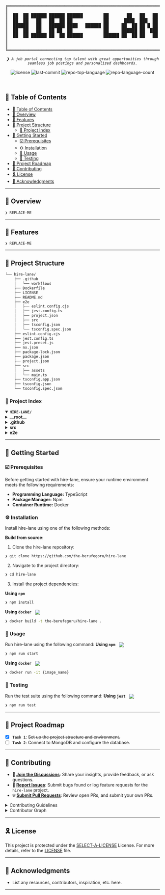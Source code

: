 <div align="center">
<pre>
╔════════════════════════════════════════════════════════════════════╗
║                                                                    ║
║  ██  ██ ██████ ██████ ██████        ██       ██   ██   ██ ██████   ║
║  ██  ██   ██   ██  ██ ██            ██      ████  ███  ██ ██       ║
║  ██████   ██   ██████ ████   ██████ ██     ██  ██ ██ █ ██ ████     ║
║  ██  ██   ██   ██ ██  ██            ██     ██████ ██  ███ ██       ║
║  ██  ██ ██████ ██  ██ ██████        ██████ ██  ██ ██   ██ ██████   ║
║                                                                    ║
║                                                                    ║
╚════════════════════════════════════════════════════════════════════╝
</pre>
</div>
<p align="center">
 <em><code>❯ A job portal connecting top talent with great opportunities through seamless job postings and personalized dashboards.</code></em>
</p>
<p align="center">
 <img src="https://img.shields.io/github/license/the-berufegoru/hire-lane?style=default&logo=opensourceinitiative&logoColor=white&color=0080ff" alt="license">
 <img src="https://img.shields.io/github/last-commit/the-berufegoru/hire-lane?style=default&logo=git&logoColor=white&color=0080ff" alt="last-commit">
 <img src="https://img.shields.io/github/languages/top/the-berufegoru/hire-lane?style=default&color=0080ff" alt="repo-top-language">
 <img src="https://img.shields.io/github/languages/count/the-berufegoru/hire-lane?style=default&color=0080ff" alt="repo-language-count">
</p>
<p align="center"><!-- default option, no dependency badges. -->
</p>
<p align="center">
 <!-- default option, no dependency badges. -->
</p>
<br>

## 🔗 Table of Contents

- [🔗 Table of Contents](#-table-of-contents)
- [📍 Overview](#-overview)
- [👾 Features](#-features)
- [📁 Project Structure](#-project-structure)
  - [📂 Project Index](#-project-index)
- [🚀 Getting Started](#-getting-started)
  - [☑️ Prerequisites](#️-prerequisites)
  - [⚙️ Installation](#️-installation)
  - [🤖 Usage](#-usage)
  - [🧪 Testing](#-testing)
- [📌 Project Roadmap](#-project-roadmap)
- [🔰 Contributing](#-contributing)
- [🎗 License](#-license)
- [🙌 Acknowledgments](#-acknowledgments)

---

## 📍 Overview

<code>❯ REPLACE-ME</code>

---

## 👾 Features

<code>❯ REPLACE-ME</code>

---

## 📁 Project Structure

```sh
└── hire-lane/
    ├── .github
    │   └── workflows
    ├── Dockerfile
    ├── LICENSE
    ├── README.md
    ├── e2e
    │   ├── eslint.config.cjs
    │   ├── jest.config.ts
    │   ├── project.json
    │   ├── src
    │   ├── tsconfig.json
    │   └── tsconfig.spec.json
    ├── eslint.config.cjs
    ├── jest.config.ts
    ├── jest.preset.js
    ├── nx.json
    ├── package-lock.json
    ├── package.json
    ├── project.json
    ├── src
    │   ├── assets
    │   └── main.ts
    ├── tsconfig.app.json
    ├── tsconfig.json
    └── tsconfig.spec.json
```

### 📂 Project Index

<details open>
 <summary><b><code>HIRE-LANE/</code></b></summary>
 <details> <!-- __root__ Submodule -->
  <summary><b>__root__</b></summary>
  <blockquote>
   <table>
   <tr>
    <td><b><a href='https://github.com/the-berufegoru/hire-lane/blob/master/tsconfig.spec.json'>tsconfig.spec.json</a></b></td>
    <td><code>❯ REPLACE-ME</code></td>
   </tr>
   <tr>
    <td><b><a href='https://github.com/the-berufegoru/hire-lane/blob/master/package-lock.json'>package-lock.json</a></b></td>
    <td><code>❯ REPLACE-ME</code></td>
   </tr>
   <tr>
    <td><b><a href='https://github.com/the-berufegoru/hire-lane/blob/master/tsconfig.json'>tsconfig.json</a></b></td>
    <td><code>❯ REPLACE-ME</code></td>
   </tr>
   <tr>
    <td><b><a href='https://github.com/the-berufegoru/hire-lane/blob/master/jest.config.ts'>jest.config.ts</a></b></td>
    <td><code>❯ REPLACE-ME</code></td>
   </tr>
   <tr>
    <td><b><a href='https://github.com/the-berufegoru/hire-lane/blob/master/project.json'>project.json</a></b></td>
    <td><code>❯ REPLACE-ME</code></td>
   </tr>
   <tr>
    <td><b><a href='https://github.com/the-berufegoru/hire-lane/blob/master/tsconfig.app.json'>tsconfig.app.json</a></b></td>
    <td><code>❯ REPLACE-ME</code></td>
   </tr>
   <tr>
    <td><b><a href='https://github.com/the-berufegoru/hire-lane/blob/master/eslint.config.cjs'>eslint.config.cjs</a></b></td>
    <td><code>❯ REPLACE-ME</code></td>
   </tr>
   <tr>
    <td><b><a href='https://github.com/the-berufegoru/hire-lane/blob/master/package.json'>package.json</a></b></td>
    <td><code>❯ REPLACE-ME</code></td>
   </tr>
   <tr>
    <td><b><a href='https://github.com/the-berufegoru/hire-lane/blob/master/nx.json'>nx.json</a></b></td>
    <td><code>❯ REPLACE-ME</code></td>
   </tr>
   <tr>
    <td><b><a href='https://github.com/the-berufegoru/hire-lane/blob/master/jest.preset.js'>jest.preset.js</a></b></td>
    <td><code>❯ REPLACE-ME</code></td>
   </tr>
   <tr>
    <td><b><a href='https://github.com/the-berufegoru/hire-lane/blob/master/Dockerfile'>Dockerfile</a></b></td>
    <td><code>❯ REPLACE-ME</code></td>
   </tr>
   </table>
  </blockquote>
 </details>
 <details> <!-- .github Submodule -->
  <summary><b>.github</b></summary>
  <blockquote>
   <details>
    <summary><b>workflows</b></summary>
    <blockquote>
     <table>
     <tr>
      <td><b><a href='https://github.com/the-berufegoru/hire-lane/blob/master/.github/workflows/codeql.yml'>codeql.yml</a></b></td>
      <td><code>❯ REPLACE-ME</code></td>
     </tr>
     <tr>
      <td><b><a href='https://github.com/the-berufegoru/hire-lane/blob/master/.github/workflows/ci.yml'>ci.yml</a></b></td>
      <td><code>❯ REPLACE-ME</code></td>
     </tr>
     </table>
    </blockquote>
   </details>
  </blockquote>
 </details>
 <details> <!-- src Submodule -->
  <summary><b>src</b></summary>
  <blockquote>
   <table>
   <tr>
    <td><b><a href='https://github.com/the-berufegoru/hire-lane/blob/master/src/main.ts'>main.ts</a></b></td>
    <td><code>❯ REPLACE-ME</code></td>
   </tr>
   </table>
  </blockquote>
 </details>
 <details> <!-- e2e Submodule -->
  <summary><b>e2e</b></summary>
  <blockquote>
   <table>
   <tr>
    <td><b><a href='https://github.com/the-berufegoru/hire-lane/blob/master/e2e/tsconfig.spec.json'>tsconfig.spec.json</a></b></td>
    <td><code>❯ REPLACE-ME</code></td>
   </tr>
   <tr>
    <td><b><a href='https://github.com/the-berufegoru/hire-lane/blob/master/e2e/tsconfig.json'>tsconfig.json</a></b></td>
    <td><code>❯ REPLACE-ME</code></td>
   </tr>
   <tr>
    <td><b><a href='https://github.com/the-berufegoru/hire-lane/blob/master/e2e/jest.config.ts'>jest.config.ts</a></b></td>
    <td><code>❯ REPLACE-ME</code></td>
   </tr>
   <tr>
    <td><b><a href='https://github.com/the-berufegoru/hire-lane/blob/master/e2e/project.json'>project.json</a></b></td>
    <td><code>❯ REPLACE-ME</code></td>
   </tr>
   <tr>
    <td><b><a href='https://github.com/the-berufegoru/hire-lane/blob/master/e2e/eslint.config.cjs'>eslint.config.cjs</a></b></td>
    <td><code>❯ REPLACE-ME</code></td>
   </tr>
   </table>
   <details>
    <summary><b>src</b></summary>
    <blockquote>
     <details>
      <summary><b>support</b></summary>
      <blockquote>
       <table>
       <tr>
        <td><b><a href='https://github.com/the-berufegoru/hire-lane/blob/master/e2e/src/support/global-setup.ts'>global-setup.ts</a></b></td>
        <td><code>❯ REPLACE-ME</code></td>
       </tr>
       <tr>
        <td><b><a href='https://github.com/the-berufegoru/hire-lane/blob/master/e2e/src/support/test-setup.ts'>test-setup.ts</a></b></td>
        <td><code>❯ REPLACE-ME</code></td>
       </tr>
       <tr>
        <td><b><a href='https://github.com/the-berufegoru/hire-lane/blob/master/e2e/src/support/global-teardown.ts'>global-teardown.ts</a></b></td>
        <td><code>❯ REPLACE-ME</code></td>
       </tr>
       </table>
      </blockquote>
     </details>
     <details>
      <summary><b>server</b></summary>
      <blockquote>
       <table>
       <tr>
        <td><b><a href='https://github.com/the-berufegoru/hire-lane/blob/master/e2e/src/server/server.spec.ts'>server.spec.ts</a></b></td>
        <td><code>❯ REPLACE-ME</code></td>
       </tr>
       </table>
      </blockquote>
     </details>
    </blockquote>
   </details>
  </blockquote>
 </details>
</details>

---

## 🚀 Getting Started

### ☑️ Prerequisites

Before getting started with hire-lane, ensure your runtime environment meets the following requirements:

- **Programming Language:** TypeScript
- **Package Manager:** Npm
- **Container Runtime:** Docker

### ⚙️ Installation

Install hire-lane using one of the following methods:

**Build from source:**

1. Clone the hire-lane repository:

```sh
❯ git clone https://github.com/the-berufegoru/hire-lane
```

2. Navigate to the project directory:

```sh
❯ cd hire-lane
```

3. Install the project dependencies:

**Using `npm`** &nbsp; [<img align="center" src="" />]()

```sh
❯ npm install
```

**Using `docker`** &nbsp; [<img align="center" src="https://img.shields.io/badge/Docker-2CA5E0.svg?style={badge_style}&logo=docker&logoColor=white" />](https://www.docker.com/)

```sh
❯ docker build -t the-berufegoru/hire-lane .
```

### 🤖 Usage

Run hire-lane using the following command:
**Using `npm`** &nbsp; [<img align="center" src="https://img.shields.io/badge/NPM-CB3837.svg?style=flat&logo=npm&logoColor=white
" />](https://www.npm.com/)

```sh
❯ npm run start
```

**Using `docker`** &nbsp; [<img align="center" src="https://img.shields.io/badge/Docker-2CA5E0.svg?style={badge_style}&logo=docker&logoColor=white" />](https://www.docker.com/)

```sh
❯ docker run -it {image_name}
```

### 🧪 Testing

Run the test suite using the following command:
**Using `jest`** &nbsp; [<img align="center" src="https://img.shields.io/badge/Jest-C21325.svg?style=flat&logo=jest&logoColor=white" />](https://www.jest.com/)

```sh
❯ npm run test
```

---

## 📌 Project Roadmap

- [X] **`Task 1`**: <strike>Set up the project structure and environment.</strike>
- [ ] **`Task 2`**: Connect to MongoDB and configure the database.

---

## 🔰 Contributing

- **💬 [Join the Discussions](https://github.com/the-berufegoru/hire-lane/discussions)**: Share your insights, provide feedback, or ask questions.
- **🐛 [Report Issues](https://github.com/the-berufegoru/hire-lane/issues)**: Submit bugs found or log feature requests for the `hire-lane` project.
- **💡 [Submit Pull Requests](https://github.com/the-berufegoru/hire-lane/blob/main/CONTRIBUTING.md)**: Review open PRs, and submit your own PRs.

<details closed>
<summary>Contributing Guidelines</summary>

1. **Fork the Repository**: Start by forking the project repository to your github account.
2. **Clone Locally**: Clone the forked repository to your local machine using a git client.

   ```sh
   git clone https://github.com/the-berufegoru/hire-lane
   ```

3. **Create a New Branch**: Always work on a new branch, giving it a descriptive name.

   ```sh
   git checkout -b new-feature-x
   ```

4. **Make Your Changes**: Develop and test your changes locally.
5. **Commit Your Changes**: Commit with a clear message describing your updates.

   ```sh
   git commit -m 'Implemented new feature x.'
   ```

6. **Push to github**: Push the changes to your forked repository.

   ```sh
   git push origin new-feature-x
   ```

7. **Submit a Pull Request**: Create a PR against the original project repository. Clearly describe the changes and their motivations.
8. **Review**: Once your PR is reviewed and approved, it will be merged into the main branch. Congratulations on your contribution!

</details>

<details closed>
<summary>Contributor Graph</summary>
<br>
<p align="left">
   <a href="https://github.com{/the-berufegoru/hire-lane/}graphs/contributors">
      <img src="https://contrib.rocks/image?repo=the-berufegoru/hire-lane">
   </a>
</p>
</details>

---

## 🎗 License

This project is protected under the [SELECT-A-LICENSE](https://choosealicense.com/licenses) License. For more details, refer to the [LICENSE](https://choosealicense.com/licenses/) file.

---

## 🙌 Acknowledgments

- List any resources, contributors, inspiration, etc. here.

---
